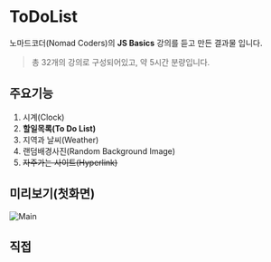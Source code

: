 # ToDoList

노마드코더(Nomad Coders)의 **JS Basics** 강의를 듣고 만든 결과물 입니다.
>총 32개의 강의로 구성되어있고, 약 5시간 분량입니다.

## 주요기능

1. 시계(Clock)
2. **할일목록(To Do List)**
3. 지역과 날씨(Weather)
4. 랜덤배경사진(Random Background Image)
5. ~~자주가는 사이트(Hyperlink)~~

## 미리보기(첫화면)

![Main](https://user-images.githubusercontent.com/48710889/73742807-93dfc580-4790-11ea-88ef-06e5765ca7d5.PNG)

## 직접
